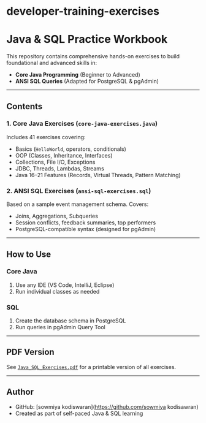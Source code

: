 # developer-training-exercises

# Java & SQL Practice Workbook

This repository contains comprehensive hands-on exercises to build foundational and advanced skills in:

-  **Core Java Programming** (Beginner to Advanced)
-  **ANSI SQL Queries** (Adapted for PostgreSQL & pgAdmin)

---

## Contents

### 1. Core Java Exercises (`core-java-exercises.java`)
Includes 41 exercises covering:
- Basics (`HelloWorld`, operators, conditionals)
- OOP (Classes, Inheritance, Interfaces)
- Collections, File I/O, Exceptions
- JDBC, Threads, Lambdas, Streams
- Java 16–21 Features (Records, Virtual Threads, Pattern Matching)

### 2. ANSI SQL Exercises (`ansi-sql-exercises.sql`)
Based on a sample event management schema. Covers:
- Joins, Aggregations, Subqueries
- Session conflicts, feedback summaries, top performers
- PostgreSQL-compatible syntax (designed for pgAdmin)

---

##  How to Use

### Core Java
1. Use any IDE (VS Code, IntelliJ, Eclipse)
2. Run individual classes as needed

### SQL
1. Create the database schema in PostgreSQL
2. Run queries in pgAdmin Query Tool

---

##  PDF Version

See [`Java_SQL_Exercises.pdf`](./Java_SQL_Exercises.pdf) for a printable version of all exercises.

---

##  Author

- GitHub: [sowmiya kodiswaran](https://github.com/sowmiya kodisawran)
- Created as part of self-paced Java & SQL learning
